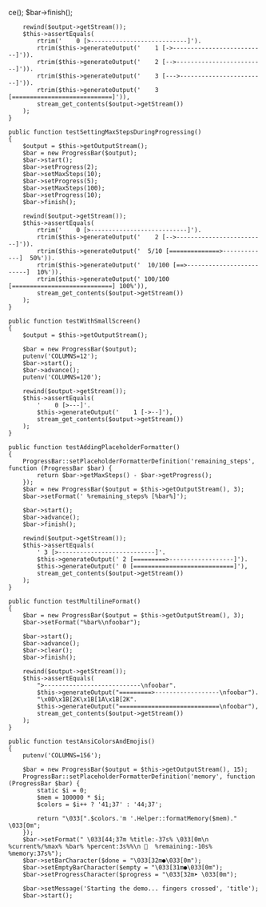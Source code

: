ce();
        $bar->finish();

        rewind($output->getStream());
        $this->assertEquals(
            rtrim('    0 [>---------------------------]').
            rtrim($this->generateOutput('    1 [->--------------------------]')).
            rtrim($this->generateOutput('    2 [-->-------------------------]')).
            rtrim($this->generateOutput('    3 [--->------------------------]')).
            rtrim($this->generateOutput('    3 [============================]')),
            stream_get_contents($output->getStream())
        );
    }

    public function testSettingMaxStepsDuringProgressing()
    {
        $output = $this->getOutputStream();
        $bar = new ProgressBar($output);
        $bar->start();
        $bar->setProgress(2);
        $bar->setMaxSteps(10);
        $bar->setProgress(5);
        $bar->setMaxSteps(100);
        $bar->setProgress(10);
        $bar->finish();

        rewind($output->getStream());
        $this->assertEquals(
            rtrim('    0 [>---------------------------]').
            rtrim($this->generateOutput('    2 [-->-------------------------]')).
            rtrim($this->generateOutput('  5/10 [==============>-------------]  50%')).
            rtrim($this->generateOutput('  10/100 [==>-------------------------]  10%')).
            rtrim($this->generateOutput(' 100/100 [============================] 100%')),
            stream_get_contents($output->getStream())
        );
    }

    public function testWithSmallScreen()
    {
        $output = $this->getOutputStream();

        $bar = new ProgressBar($output);
        putenv('COLUMNS=12');
        $bar->start();
        $bar->advance();
        putenv('COLUMNS=120');

        rewind($output->getStream());
        $this->assertEquals(
            '    0 [>---]'.
            $this->generateOutput('    1 [->--]'),
            stream_get_contents($output->getStream())
        );
    }

    public function testAddingPlaceholderFormatter()
    {
        ProgressBar::setPlaceholderFormatterDefinition('remaining_steps', function (ProgressBar $bar) {
            return $bar->getMaxSteps() - $bar->getProgress();
        });
        $bar = new ProgressBar($output = $this->getOutputStream(), 3);
        $bar->setFormat(' %remaining_steps% [%bar%]');

        $bar->start();
        $bar->advance();
        $bar->finish();

        rewind($output->getStream());
        $this->assertEquals(
            ' 3 [>---------------------------]'.
            $this->generateOutput(' 2 [=========>------------------]').
            $this->generateOutput(' 0 [============================]'),
            stream_get_contents($output->getStream())
        );
    }

    public function testMultilineFormat()
    {
        $bar = new ProgressBar($output = $this->getOutputStream(), 3);
        $bar->setFormat("%bar%\nfoobar");

        $bar->start();
        $bar->advance();
        $bar->clear();
        $bar->finish();

        rewind($output->getStream());
        $this->assertEquals(
            ">---------------------------\nfoobar".
            $this->generateOutput("=========>------------------\nfoobar").
            "\x0D\x1B[2K\x1B[1A\x1B[2K".
            $this->generateOutput("============================\nfoobar"),
            stream_get_contents($output->getStream())
        );
    }

    public function testAnsiColorsAndEmojis()
    {
        putenv('COLUMNS=156');

        $bar = new ProgressBar($output = $this->getOutputStream(), 15);
        ProgressBar::setPlaceholderFormatterDefinition('memory', function (ProgressBar $bar) {
            static $i = 0;
            $mem = 100000 * $i;
            $colors = $i++ ? '41;37' : '44;37';

            return "\033[".$colors.'m '.Helper::formatMemory($mem)." \033[0m";
        });
        $bar->setFormat(" \033[44;37m %title:-37s% \033[0m\n %current%/%max% %bar% %percent:3s%%\n 🏁  %remaining:-10s% %memory:37s%");
        $bar->setBarCharacter($done = "\033[32m●\033[0m");
        $bar->setEmptyBarCharacter($empty = "\033[31m●\033[0m");
        $bar->setProgressCharacter($progress = "\033[32m➤ \033[0m");

        $bar->setMessage('Starting the demo... fingers crossed', 'title');
        $bar->start();

     